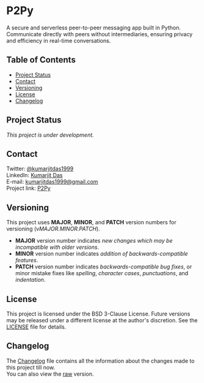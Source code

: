 # P2Py

A secure and serverless peer-to-peer messaging app built in Python. Communicate directly with peers without intermediaries, ensuring privacy and efficiency in real-time conversations.


## Table of Contents

- [Project Status](#project-status)
- [Contact](#contact)
- [Versioning](#versioning)
- [License](#license)
- [Changelog](#changelog)


## Project Status

*This project is under development.*


## Contact

Twitter: [@kumarjitdas1999](https://twitter.com/kumarjitdas1999)\
LinkedIn: [Kumarjit Das](https://www.linkedin.com/in/kumarjit-das)\
E-mail: [kumarjitdas1999@gmail.com](mailto:kumarjitdas1999+github@gmail.com)\
Project link: [P2Py](https://github.com/KumarjitDas/P2Py)


## Versioning

This project uses **MAJOR**, **MINOR**, and **PATCH** version numbers for
versioning (v*MAJOR.MINOR.PATCH*).

- **MAJOR** version number indicates *new changes which may be incompatible with older versions*.
- **MINOR** version number indicates *addition of backwards-compatible features*.
- **PATCH** version number indicates *backwards-compatible bug fixes*, or minor mistake fixes like *spelling*, *character cases*, *punctuations*, and *indentation*.


## License

This project is licensed under the BSD 3-Clause License. Future versions may be released under a different license at the author's discretion. See the [LICENSE](./LICENSE.txt) file for details.


## Changelog

The [Changelog](CHANGELOG.md) file contains all the information about the changes made to this project till now.\
You can also view the [raw](https://raw.githubusercontent.com/KumarjitDas/P2Py/main/CHANGELOG.md) version.
